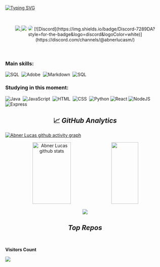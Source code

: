 [![Typing SVG](https://readme-typing-svg.herokuapp.com/?color=c9d1d9&size=35&center=true&vCenter=true&width=1000&lines=HELLO,+My+name+is+Abner+Lucas;I'm+21+years+old;I'm+from+Brazil;Studying+Information+Systems;Be+Welcome!+:%29)](https://git.io/typing-svg)  


</br>
</br>
<div align="center"> 
<a href="https://instagram.com/abnerlucasm" target="_blank"><img src="https://img.shields.io/badge/-Instagram-%23E4405F?style=for-the-badge&logo=instagram&logoColor=white"</a>
<a href = "mailto:cmp.1a.abnerlucas.m@gmail.com"> <img src="https://img.shields.io/badge/-Gmail-%23333?style=for-the-badge&logo=gmail&logoColor=white" target="_blank"></a>
<a href="https://www.linkedin.com/in/abner-lucas/" target="_blank"><img src="https://img.shields.io/badge/-LinkedIn-%230077B5?style=for-the-badge&logo=linkedin&logoColor=white" style="border-radius: 30px" target="_blank"></a> 
 [![Discord](https://img.shields.io/badge/Discord-7289DA?style=for-the-badge&logo=discord&logoColor=white)](https://discord.com/channels/@abnerlucasm/)
 
</div>
 <br>
</br>


 ### Main skills:
![SQL](https://img.shields.io/badge/PostgreSQL-0D1117?style=for-the-badge&logo=postgresql&logoColor=white)&nbsp;
![Adobe](https://img.shields.io/badge/Adobe%20Creative%20Cloud-0D1117?style=for-the-badge&logo=Adobe%20Creative%20Cloud&logoColor=white)&nbsp;
![Markdown](https://img.shields.io/badge/Markdown-000000?style=for-the-badge&logo=markdown&logoColor=white)&nbsp;
![SQL](https://img.shields.io/badge/PostgreSQL-0D1117?style=for-the-badge&logo=postgresql&logoColor=white)&nbsp;


### Studying in this moment:
![Java](https://img.shields.io/badge/Java-0D1117?style=for-the-badge&logo=openjdk&logoColor=white)&nbsp;
![JavaScript](https://img.shields.io/badge/JavaScript-0D1117?style=for-the-badge&logo=javascript&logoColor=F7DF1E)&nbsp;
![HTML](https://img.shields.io/badge/HTML5-0D1117?style=for-the-badge&logo=html5&logoColor=E34F26)&nbsp;
![CSS](https://img.shields.io/badge/CSS-0D1117?&style=for-the-badge&logo=css3&logoColor=1572B6)&nbsp;
![Python](https://img.shields.io/badge/python-3670A0?style=for-the-badge&logo=python&logoColor=ffdd54)
![React](https://img.shields.io/badge/React-20232A?style=for-the-badge&logo=react&logoColor=61DAFB)
![NodeJS](https://img.shields.io/badge/node.js-6DA55F?style=for-the-badge&logo=node.js&logoColor=white)
![Express](https://img.shields.io/badge/express.js-%23404d59.svg?style=for-the-badge&logo=express&logoColor=%2361DAFB)

<h2 align="center">📈 <i>GitHub Analytics</i></h2>

[![Abner Lucas github activity graph](https://github-readme-activity-graph.vercel.app/graph?username=abnerlucasm&bg_color=121212&color=ffffff&line=0a74ff&point=a8d9ff&area=true&hide_border=true)](https://github.com/ashutosh00710/github-readme-activity-graph)

<div align="center">  
  <img width="49%" height="195px" src="https://github-readme-stats.vercel.app/api?username=abnerlucasm&show_icons=true&count_private=true&hide_border=true&title_color=00BFFF&icon_color=00FFFF&text_color=c9d1d9&bg_color=0d1117" alt="Abner Lucas github stats" /> 
  <img width="41%" height="195px" src="https://github-readme-stats.vercel.app/api/top-langs/?username=abnerlucasm&layout=compact&hide_border=true&title_color=00BFFF&text_color=c9d1d9&bg_color=0d1117" />
</div> 
<p align="center">
  <img src="https://github-profile-trophy.vercel.app/?username=abnerlucasm&theme=nord&row=2&no-bg=true&column=3&margin-w=15&margin-h=15" />
</p>


<h2 align='center'><i>Top Repos</i></h2>

<p align="center">
<a href="https://github.com/abnerlucasm/github-readme-activity-graph">
 
</a>
</p>

<div align="left">
<br><p align="left"><b>Visitors Count</b></p>  
<p align="center"><img align="left" src="https://profile-counter.glitch.me/{abnerlucasm}/count.svg" /></p> 
<br>
</div>
